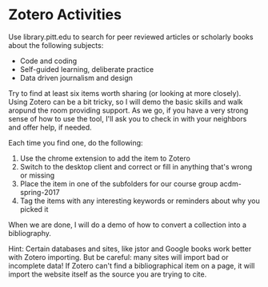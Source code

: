 # Zotero Activities

Use library.pitt.edu to search for peer reviewed articles or scholarly books about the following subjects:

- Code and coding
- Self-guided learning, deliberate practice
- Data driven journalism and design

Try to find at least six items worth sharing (or looking at more closely). Using Zotero can be a bit tricky, so I will demo the basic skills and walk aropund the room providing support. As we go, if you have a very strong sense of how to use the tool, I'll ask you to check in with your neighbors and offer help, if needed.

Each time you find one, do the following:

1. Use the chrome extension to add the item to Zotero
2. Switch to the desktop client and correct or fill in anything that's wrong or missing
3. Place the item in one of the subfolders for our course group acdm-spring-2017
4. Tag the items with any interesting keywords or reminders about why you picked it

When we are done, I will do a demo of how to convert a collection into a bibliography.

Hint: Certain databases and sites, like jstor and Google books work better with Zotero importing. But be careful: many sites will import bad or incomplete data! If Zotero can't find a bibliographical item on a page, it will import the website itself as the source you are trying to cite. 
